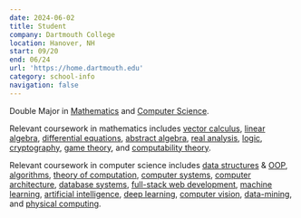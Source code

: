 ```yaml
---
date: 2024-06-02
title: Student
company: Dartmouth College
location: Hanover, NH
start: 09/20
end: 06/24
url: 'https://home.dartmouth.edu'
category: school-info
navigation: false
---
```


Double Major in [Mathematics][dartmouth-math-major] and
[Computer Science][dartmouth-cs-major].

Relevant coursework in mathematics includes
[vector calculus][vector-calculus],
[linear algebra][linear-algebra],
[differential equations][differential-equations],
[abstract algebra][abstract-algebra],
[real analysis][real-analysis],
[logic][mathematical-logic],
[cryptography][cryptography],
[game theory][game-theory],
and [computability theory][computability].

Relevant coursework in computer science includes
[data structures][data-structures] & [OOP][oop],
[algorithms][algorithms],
[theory of computation][theory-of-computation],
[computer systems][systems], [computer architecture][computer-architecture],
[database systems][database-systems],
[full-stack web development][full-stack-web-development],
[machine learning][machine-learning],
[artificial intelligence][artificial-intelligence],
[deep learning][deep-learning],
[computer vision][computer-vision],
[data-mining][data-mining],
and [physical computing][physical-computing].

[vector-calculus]: https://en.wikipedia.org/wiki/Vector_calculus
[linear-algebra]: https://en.wikipedia.org/wiki/Linear_algebra
[differential-equations]: https://en.wikipedia.org/wiki/Differential_equation
[abstract-algebra]: https://en.wikipedia.org/wiki/Abstract_algebra
[real-analysis]: https://en.wikipedia.org/wiki/Real_analysis
[mathematical-logic]: https://en.wikipedia.org/wiki/Mathematical_logic
[cryptography]: https://en.wikipedia.org/wiki/Cryptography
[game-theory]: https://en.wikipedia.org/wiki/Game_theory
[computability]: https://en.wikipedia.org/wiki/Computability_theory

[data-structures]: https://en.wikipedia.org/wiki/Data_structure
[oop]: https://en.wikipedia.org/wiki/Object-oriented_programming
[algorithms]: https://en.wikipedia.org/wiki/Algorithm
[theory-of-computation]: https://en.wikipedia.org/wiki/Theory_of_computation
[systems]: https://en.wikipedia.org/wiki/Computer_system
[computer-architecture]: https://en.wikipedia.org/wiki/Computer_architecture
[database-systems]: https://en.wikipedia.org/wiki/Database
[full-stack-web-development]: https://en.wikipedia.org/wiki/Full_stack
[machine-learning]: https://en.wikipedia.org/wiki/Machine_learning
[artificial-intelligence]: https://en.wikipedia.org/wiki/Artificial_intelligence
[deep-learning]: https://en.wikipedia.org/wiki/Deep_learning
[computer-vision]: https://en.wikipedia.org/wiki/Computer_vision
[physical-computing]: https://en.wikipedia.org/wiki/Physical_computing
[data-mining]: https://en.wikipedia.org/wiki/Data_mining

[dartmouth-math-major]: https://dartmouth.smartcatalogiq.com/en/current/orc/departments-programs-undergraduate/mathematics/
[dartmouth-cs-major]: https://dartmouth.smartcatalogiq.com/en/current/orc/departments-programs-undergraduate/computer-science/
